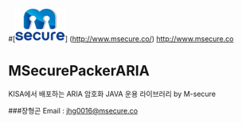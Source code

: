
#[![MSecure](/MSecure.png)] (http://www.msecure.co/) <http://www.msecure.co>

# MSecurePackerARIA
KISA에서 배포하는 ARIA 암호화 JAVA 운용 라이브러리 by M-secure



###장형곤
Email : jhg0016@msecure.co